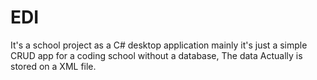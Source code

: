 # EDI

It's a school project as a C# desktop application mainly it's just a simple CRUD app for a coding school without a database, The data Actually is stored on a XML file. 
